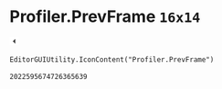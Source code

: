 # Profiler.PrevFrame `16x14`
<img src="/img/Profiler.PrevFrame.png" width=16 height=14>

``` CSharp
EditorGUIUtility.IconContent("Profiler.PrevFrame")
```
```
2022595674726365639
```
